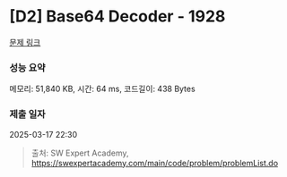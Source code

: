 # [D2] Base64 Decoder - 1928 

[문제 링크](https://swexpertacademy.com/main/code/problem/problemDetail.do?contestProbId=AV5PR4DKAG0DFAUq) 

### 성능 요약

메모리: 51,840 KB, 시간: 64 ms, 코드길이: 438 Bytes

### 제출 일자

2025-03-17 22:30



> 출처: SW Expert Academy, https://swexpertacademy.com/main/code/problem/problemList.do